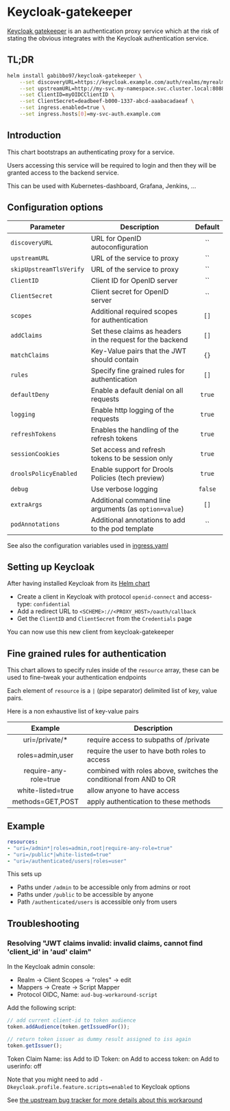 # Keycloak-gatekeeper

[Keycloak gatekeeper](https://github.com/keycloak/keycloak-gatekeeper) is an authentication proxy service which at the risk of stating the obvious integrates with the Keycloak authentication service.

## TL;DR

```bash
helm install gabibbo97/keycloak-gatekeeper \
    --set discoveryURL=https://keycloak.example.com/auth/realms/myrealm \
    --set upstreamURL=http://my-svc.my-namespace.svc.cluster.local:8088 \
    --set ClientID=myOIDCClientID \
    --set ClientSecret=deadbeef-b000-1337-abcd-aaabacadaeaf \
    --set ingress.enabled=true \
    --set ingress.hosts[0]=my-svc-auth.example.com
```

## Introduction

This chart bootstraps an authenticating proxy for a service.

Users accessing this service will be required to login and then they will be granted access to the backend service.

This can be used with Kubernetes-dashboard, Grafana, Jenkins, ...

## Configuration options

| Parameter        | Description                                                | Default |
| ---------------- | ---------------------------------------------------------- | :-----: |
| `discoveryURL`   | URL for OpenID autoconfiguration                           | ``      |
| `upstreamURL`    | URL of the service to proxy                                | ``      |
| `skipUpstreamTlsVerify` | URL of the service to proxy                         | ``      |
| `ClientID`       | Client ID for OpenID server                                | ``      |
| `ClientSecret`   | Client secret for OpenID server                            | ``      |
| `scopes`         | Additional required scopes for authentication              | `[]`    |
| `addClaims`      | Set these claims as headers in the request for the backend | `[]`    |
| `matchClaims`    | Key-Value pairs that the JWT should contain                | `{}`    |
| `rules`          | Specify fine grained rules for authentication              | `[]`    |
| `defaultDeny`    | Enable a default denial on all requests                    | `true`  |
| `logging`        | Enable http logging of the requests                        | `true`  |
| `refreshTokens`  | Enables the handling of the refresh tokens                 | `true`  |
| `sessionCookies` | Set access and refresh tokens to be session only           | `true`  |
| `droolsPolicyEnabled` | Enable support for Drools Policies (tech preview)     | `true`  |
| `debug`          | Use verbose logging                                        | `false` |
| `extraArgs`      | Additional command line arguments (as `option=value`)      | `[]`    |
| `podAnnotations` | Additional annotations to add to the pod template          | ``      |

See also the configuration variables used in [ingress.yaml](templates/ingress.yaml)

## Setting up Keycloak

After having installed Keycloak from its [Helm chart](https://github.com/helm/charts/tree/master/stable/keycloak)

* Create a client in Keycloak with protocol `openid-connect` and access-type: `confidential`
* Add a redirect URL to `<SCHEME>://<PROXY_HOST>/oauth/callback`
* Get the `ClientID` and `ClientSecret` from the `Credentials` page

You can now use this new client from keycloak-gatekeeper

## Fine grained rules for authentication

This chart allows to specify rules inside of the `resource` array, these can be used to fine-tweak your authentication endpoints

Each element of `resource` is a `|` (pipe separator) delimited list of key, value pairs.

Here is a non exhaustive list of key-value pairs

| Example               | Description                                                        |
| :-------------------: | ------------------------------------------------------------------ |
| uri=/private/*        | require access to subpaths of /private                             |
| roles=admin,user      | require the user to have both roles to access                      |
| require-any-role=true | combined with roles above, switches the conditional from AND to OR |
| white-listed=true     | allow anyone to have access                                        |
| methods=GET,POST      | apply authentication to these methods                              |

## Example

```yaml
resources:
- "uri=/admin*|roles=admin,root|require-any-role=true"
- "uri=/public*|white-listed=true"
- "uri=/authenticated/users|roles=user"
```

This sets up

* Paths under `/admin` to be accessible only from admins or root
* Paths under `/public` to be accessible by anyone
* Path `/authenticated/users` is accessible only from users

## Troubleshooting

### Resolving "JWT claims invalid: invalid claims, cannot find 'client_id' in 'aud' claim"

In the Keycloak admin console:

- Realm -> Client Scopes -> "roles" -> edit
- Mappers -> Create -> Script Mapper
- Protocol OIDC, Name: `aud-bug-workaround-script`

Add the following script:

```javascript
// add current client-id to token audience
token.addAudience(token.getIssuedFor());

// return token issuer as dummy result assigned to iss again
token.getIssuer();
```

Token Claim Name: iss
Add to ID Token: on
Add to access token: on
Add to userinfo: off

Note that you might need to add `-Dkeycloak.profile.feature.scripts=enabled` to Keycloak options

See [the upstream bug tracker for more details about this workaround](https://issues.jboss.org/browse/KEYCLOAK-8954)
